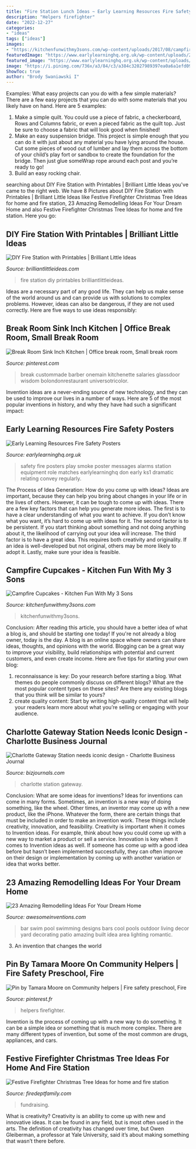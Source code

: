 ```yaml
---
title: "Fire Station Lunch Ideas ~ Early Learning Resources Fire Safety Posters"
description: "Helpers firefighter"
date: "2022-12-27"
categories:
- "ideas"
tags: ["ideas"]
images:
- "https://kitchenfunwithmy3sons.com/wp-content/uploads/2017/08/campfire-cupcakes-4-1.jpg"
featuredImage: "https://www.earlylearninghq.org.uk/wp-content/uploads/2011/12/fire-safety-posters-prev.jpg"
featured_image: "https://www.earlylearninghq.org.uk/wp-content/uploads/2011/12/fire-safety-posters-prev.jpg"
image: "https://i.pinimg.com/736x/a3/84/c3/a384c32027989397ea0a6a1efd09c685.jpg"
ShowToc: true
author: "Brody Swaniawski I"
---
```



Examples: What easy projects can you do with a few simple materials?
There are a few easy projects that you can do with some materials that you likely have on hand. Here are 5 examples:
1. Make a simple quilt. You could use a piece of fabric, a checkerboard, Rows and Columns fabric, or even a pieced fabric as the quilt top. Just be sure to choose a fabric that will look good when finished! 
2. Make an easy suspension bridge. This project is simple enough that you can do it with just about any material you have lying around the house. Cut some pieces of wood out of lumber and lay them across the bottom of your child’s play fort or sandbox to create the foundation for the bridge. Then just glue someWrap rope around each post and you’re ready to go! 
3. Build an easy rocking chair.

	

		
searching about DIY Fire Station with Printables | Brilliant Little Ideas you've came to the right web. We have 8 Pictures about DIY Fire Station with Printables | Brilliant Little Ideas like Festive Firefighter Christmas Tree Ideas for home and fire station, 23 Amazing Remodelling Ideas For Your Dream Home and also Festive Firefighter Christmas Tree Ideas for home and fire station. Here you go:
		
    
## DIY Fire Station With Printables | Brilliant Little Ideas

<img loading=lazy src="http://brilliantlittleideas.com/wp-content/uploads/2017/10/1-Untitled-design-13.jpg" onerror="this.onerror=null;this.src='https://tse4.mm.bing.net/th?id=OIP.MaLxEtHmC8Ozopx722s8lQHaLH&amp;pid=15.1';" alt="DIY Fire Station with Printables | Brilliant Little Ideas">

_Source: brilliantlittleideas.com_

>fire station diy printables brilliantlittleideas. 

	

Ideas are a necessary part of any good life. They can help us make sense of the world around us and can provide us with solutions to complex problems. However, ideas can also be dangerous, if they are not used correctly. Here are five ways to use ideas responsibly: 

    
## Break Room Sink Inch Kitchen | Office Break Room, Small Break Room

<img loading=lazy src="https://i.pinimg.com/736x/a3/84/c3/a384c32027989397ea0a6a1efd09c685.jpg" onerror="this.onerror=null;this.src='https://tse4.mm.bing.net/th?id=OIP.s5Oyf68_7f0RMCGcOVTwugHaLH&amp;pid=15.1';" alt="Break Room Sink Inch Kitchen | Office break room, Small break room">

_Source: pinterest.com_

>break custommade barber onemain kitchenette salaries glassdoor wisdom bolondonrestaurant universotricolor. 

	

Invention ideas are a never-ending source of new technology, and they can be used to improve our lives in a number of ways. Here are 5 of the most popular inventions in history, and why they have had such a significant impact:

    
## Early Learning Resources Fire Safety Posters

<img loading=lazy src="https://www.earlylearninghq.org.uk/wp-content/uploads/2011/12/fire-safety-posters-prev.jpg" onerror="this.onerror=null;this.src='https://tse3.mm.bing.net/th?id=OIP.0yHzNcy1GHTJ355ml5eBMwHaDF&amp;pid=15.1';" alt="Early Learning Resources Fire Safety Posters">

_Source: earlylearninghq.org.uk_

>safety fire posters play smoke poster messages alarms station equipment role matches earlylearninghq don early ks1 dramatic relating convey regularly. 

	

The Process of Idea Generation: How do you come up with ideas?
Ideas are important, because they can help you bring about changes in your life or in the lives of others. However, it can be tough to come up with ideas. There are a few key factors that can help you generate more ideas. The first is to have a clear understanding of what you want to achieve. If you don’t know what you want, it’s hard to come up with ideas for it. The second factor is to be persistent. If you start thinking about something and not doing anything about it, the likelihood of carrying out your idea will increase. The third factor is to have a great idea. This requires both creativity and originality. If an idea is well-developed but not original, others may be more likely to adopt it. Lastly, make sure your idea is feasible.

    
## Campfire Cupcakes - Kitchen Fun With My 3 Sons

<img loading=lazy src="https://kitchenfunwithmy3sons.com/wp-content/uploads/2017/08/campfire-cupcakes-4-1.jpg" onerror="this.onerror=null;this.src='https://tse4.mm.bing.net/th?id=OIP.WUF4n9y6fq9PTOgkBfXDFgHaJ6&amp;pid=15.1';" alt="Campfire Cupcakes - Kitchen Fun With My 3 Sons">

_Source: kitchenfunwithmy3sons.com_

>kitchenfunwithmy3sons. 

	

Conclusion: After reading this article, you should have a better idea of what a blog is, and should be starting one today!
If you're not already a blog owner, today is the day. A blog is an online space where owners can share ideas, thoughts, and opinions with the world. Blogging can be a great way to improve your visibility, build relationships with potential and current customers, and even create income. Here are five tips for starting your own blog: 
1. reconnaissance is key: Do your research before starting a blog. What themes do people commonly discuss on different blogs? What are the most popular content types on these sites? Are there any existing blogs that you think will be similar to yours? 
2. create quality content: Start by writing high-quality content that will help your readers learn more about what you’re selling or engaging with your audience.

    
## Charlotte Gateway Station Needs Iconic Design - Charlotte Business Journal

<img loading=lazy src="http://media.bizj.us/view/img/9519552/charlotte-gateway-station-2*1200xx1280-720-0-0.jpg" onerror="this.onerror=null;this.src='https://tse2.mm.bing.net/th?id=OIP.sEaAsQUEVj3SA9VN5Zkg2gHaEK&amp;pid=15.1';" alt="Charlotte Gateway Station needs iconic design - Charlotte Business Journal">

_Source: bizjournals.com_

>charlotte station gateway. 

	

Conclusion: What are some ideas for inventions?
Ideas for inventions can come in many forms. Sometimes, an invention is a new way of doing something, like the wheel. Other times, an inventor may come up with a new product, like the iPhone. Whatever the form, there are certain things that must be included in order to make an invention work. These things include creativity, innovation, and feasibility. 
Creativity is important when it comes to Invention ideas. For example, think about how you could come up with a new way to market a product or sell a service. Innovation is key when it comes to Invention ideas as well. If someone has come up with a good idea before but hasn’t been implemented successfully, they can often improve on their design or implementation by coming up with another variation or idea that works better.

    
## 23 Amazing Remodelling Ideas For Your Dream Home

<img loading=lazy src="http://www.awesomeinventions.com/wp-content/uploads/2014/11/swim-up-bar.jpg" onerror="this.onerror=null;this.src='https://tse4.mm.bing.net/th?id=OIP.1Srv42X_vZ-l0mJFqyzhygHaJ3&amp;pid=15.1';" alt="23 Amazing Remodelling Ideas For Your Dream Home">

_Source: awesomeinventions.com_

>bar swim pool swimming designs bars cool pools outdoor living decor yard decorating patio amazing built idea area lighting romantic. 

	

3. An invention that changes the world 

    
## Pin By Tamara Moore On Community Helpers | Fire Safety Preschool, Fire

<img loading=lazy src="https://i.pinimg.com/originals/6a/f4/28/6af4284f91178cc346d5c73dfdb52f3f.jpg" onerror="this.onerror=null;this.src='https://tse2.mm.bing.net/th?id=OIP.9dy7W0nZhBNGOStvPJe6AgHaFj&amp;pid=15.1';" alt="Pin by Tamara Moore on Community helpers | Fire safety preschool, Fire">

_Source: pinterest.fr_

>helpers firefighter. 

	

Invention is the process of coming up with a new way to do something. It can be a simple idea or something that is much more complex. There are many different types of invention, but some of the most common are drugs, appliances, and cars.

    
## Festive Firefighter Christmas Tree Ideas For Home And Fire Station

<img loading=lazy src="https://firedeptfamily.com/wp-content/uploads/2020/10/Fire-christmas-tree-cblunarova-scaled.jpg" onerror="this.onerror=null;this.src='https://tse4.mm.bing.net/th?id=OIP.rg_o-O7oKJRpu1xdeNJHgwHaJ4&amp;pid=15.1';" alt="Festive Firefighter Christmas Tree Ideas for home and fire station">

_Source: firedeptfamily.com_

>fundraising. 

	

What is creativity?
Creativity is an ability to come up with new and innovative ideas. It can be found in any field, but is most often used in the arts. The definition of creativity has changed over time, but Owen Gleiberman, a professor at Yale University, said it’s about making something that wasn’t there before.

